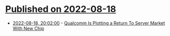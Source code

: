 # [Published on 2022-08-18](index.md)

* [2022-08-18, 20:02:00](https://hardware.slashdot.org/story/22/08/18/1925210/qualcomm-is-plotting-a-return-to-server-market-with-new-chip?utm_source=rss1.0mainlinkanon&utm_medium=feed) - [Qualcomm Is Plotting a Return To Server Market With New Chip](https://hardware.slashdot.org/story/22/08/18/1925210/qualcomm-is-plotting-a-return-to-server-market-with-new-chip?utm_source=rss1.0mainlinkanon&utm_medium=feed)
